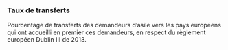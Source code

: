 <h3 class="mb-2">
 Taux de transferts
</h3>
<p>

Pourcentage de transferts des demandeurs d’asile vers les pays européens qui ont accueilli en premier ces demandeurs, en respect du règlement européen Dublin III de 2013.

</p>
